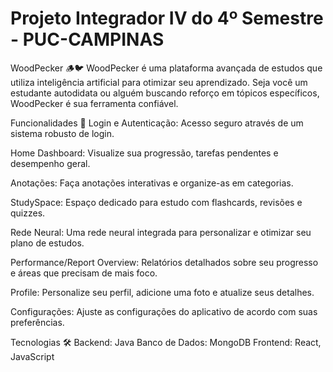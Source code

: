 # Projeto Integrador IV do 4º Semestre - PUC-CAMPINAS

WoodPecker 🪵🐦
WoodPecker é uma plataforma avançada de estudos que utiliza inteligência artificial para otimizar seu aprendizado. Seja você um estudante autodidata ou alguém buscando reforço em tópicos específicos, WoodPecker é sua ferramenta confiável.

Funcionalidades 🚀
Login e Autenticação: Acesso seguro através de um sistema robusto de login.

Home Dashboard: Visualize sua progressão, tarefas pendentes e desempenho geral.

Anotações: Faça anotações interativas e organize-as em categorias.

StudySpace: Espaço dedicado para estudo com flashcards, revisões e quizzes.

Rede Neural: Uma rede neural integrada para personalizar e otimizar seu plano de estudos.

Performance/Report Overview: Relatórios detalhados sobre seu progresso e áreas que precisam de mais foco.

Profile: Personalize seu perfil, adicione uma foto e atualize seus detalhes.

Configurações: Ajuste as configurações do aplicativo de acordo com suas preferências.

Tecnologias 🛠
Backend: Java
Banco de Dados: MongoDB
Frontend: React, JavaScript
